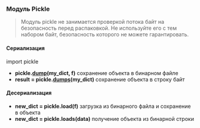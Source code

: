 ### Модуль Pickle

> Модуль pickle не занимается проверкой потока байт на безопасность
> перед распаковкой. Не используйте его с тем набором байт,
> безопасность которого не можете гарантировать.

#### Сериализация

import pickle

* __pickle.[dump](task_10.py)(my_dict, f)__ сохранение объекта в бинарном файле
* __result = pickle.[dumps](task_9.py)(my_dict)__ сохранение объекта в строку байт

#### Десериализация

* __new_dict = pickle.load(f)__ загрузка из бинарного файла и сохранение в объекта
* __new_dict = pickle.loads(data)__ получение объекта из бинарной строки
